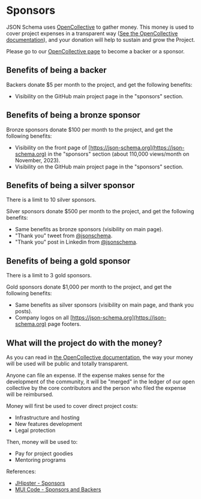 # Sponsors

JSON Schema uses [OpenCollective](https://opencollective.com/json-schema) to gather money. This money is used to cover project expenses in a transparent way ([See the OpenCollective documentation](https://opencollective.com/how-it-works)), and your donation will help to sustain and grow the Project.

Please go to our [OpenCollective page](https://opencollective.com/json-schema) to become a backer or a sponsor.

## Benefits of being a backer

Backers donate $5 per month to the project, and get the following benefits:

- Visibility on the GitHub main project page in the "sponsors" section.

## Benefits of being a bronze sponsor

Bronze sponsors donate $100 per month to the project, and get the following benefits:

- Visibility on the front page of [https://json-schema.org](https://json-schema.org) in the "sponsors" section (about 110,000 views/month on November, 2023).
- Visibility on the GitHub main project page in the "sponsors" section.

## Benefits of being a silver sponsor

There is a limit to 10 silver sponsors.

Silver sponsors donate $500 per month to the project, and get the following benefits:

- Same benefits as bronze sponsors (visibility on main page).
- "Thank you" tweet from [@jsonschema](https://twitter.com/jsonschema).
- "Thank you" post in Linkedin from [@jsonschema](https://www.linkedin.com/company/jsonschema).

## Benefits of being a gold sponsor

There is a limit to 3 gold sponsors.

Gold sponsors donate $1,000 per month to the project, and get the following benefits:

- Same benefits as silver sponsors (visibility on main page, and thank you posts).
- Company logos on all [https://json-schema.org](https://json-schema.org) page footers.

## What will the project do with the money?

As you can read in [the OpenCollective documentation](https://docs.opencollective.com), the way your money will be used will be public and totally transparent.

Anyone can file an expense. If the expense makes sense for the development of the community, it will be "merged" in the ledger of our open collective by the core contributors and the person who filed the expense will be reimbursed.

Money will first be used to cover direct project costs:

- Infrastructure and hosting
- New features development
- Legal protection

Then, money will be used to:

- Pay for project goodies
- Mentoring programs

References:
- [JHipster - Sponsors](https://json-schema.org/sponsors/)
- [MUI Code - Sponsors and Backers](https://mui.com/material-ui/discover-more/backers/)